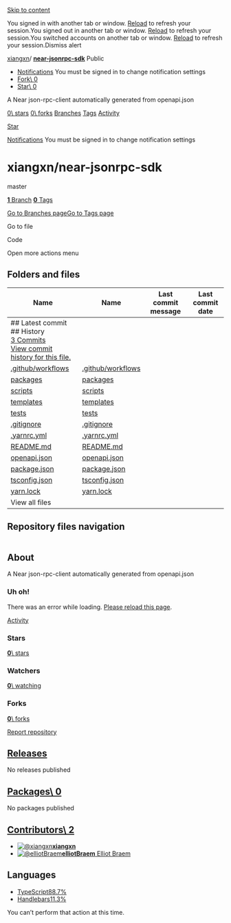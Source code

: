 [Skip to content](https://github.com/xiangxn/near-jsonrpc-sdk#start-of-content)

You signed in with another tab or window. [Reload](https://github.com/xiangxn/near-jsonrpc-sdk) to refresh your session.You signed out in another tab or window. [Reload](https://github.com/xiangxn/near-jsonrpc-sdk) to refresh your session.You switched accounts on another tab or window. [Reload](https://github.com/xiangxn/near-jsonrpc-sdk) to refresh your session.Dismiss alert

[xiangxn](https://github.com/xiangxn)/ **[near-jsonrpc-sdk](https://github.com/xiangxn/near-jsonrpc-sdk)** Public

- [Notifications](https://github.com/login?return_to=%2Fxiangxn%2Fnear-jsonrpc-sdk) You must be signed in to change notification settings
- [Fork\\
0](https://github.com/login?return_to=%2Fxiangxn%2Fnear-jsonrpc-sdk)
- [Star\\
0](https://github.com/login?return_to=%2Fxiangxn%2Fnear-jsonrpc-sdk)


A Near json-rpc-client automatically generated from openapi.json


[0\\
stars](https://github.com/xiangxn/near-jsonrpc-sdk/stargazers) [0\\
forks](https://github.com/xiangxn/near-jsonrpc-sdk/forks) [Branches](https://github.com/xiangxn/near-jsonrpc-sdk/branches) [Tags](https://github.com/xiangxn/near-jsonrpc-sdk/tags) [Activity](https://github.com/xiangxn/near-jsonrpc-sdk/activity)

[Star](https://github.com/login?return_to=%2Fxiangxn%2Fnear-jsonrpc-sdk)

[Notifications](https://github.com/login?return_to=%2Fxiangxn%2Fnear-jsonrpc-sdk) You must be signed in to change notification settings

# xiangxn/near-jsonrpc-sdk

master

[**1** Branch](https://github.com/xiangxn/near-jsonrpc-sdk/branches) [**0** Tags](https://github.com/xiangxn/near-jsonrpc-sdk/tags)

[Go to Branches page](https://github.com/xiangxn/near-jsonrpc-sdk/branches)[Go to Tags page](https://github.com/xiangxn/near-jsonrpc-sdk/tags)

Go to file

Code

Open more actions menu

## Folders and files

| Name | Name | Last commit message | Last commit date |
| --- | --- | --- | --- |
| ## Latest commit<br>## History<br>[3 Commits](https://github.com/xiangxn/near-jsonrpc-sdk/commits/master/)<br>[View commit history for this file.](https://github.com/xiangxn/near-jsonrpc-sdk/commits/master/) |
| [.github/workflows](https://github.com/xiangxn/near-jsonrpc-sdk/tree/master/.github/workflows "This path skips through empty directories") | [.github/workflows](https://github.com/xiangxn/near-jsonrpc-sdk/tree/master/.github/workflows "This path skips through empty directories") |  |  |
| [packages](https://github.com/xiangxn/near-jsonrpc-sdk/tree/master/packages "packages") | [packages](https://github.com/xiangxn/near-jsonrpc-sdk/tree/master/packages "packages") |  |  |
| [scripts](https://github.com/xiangxn/near-jsonrpc-sdk/tree/master/scripts "scripts") | [scripts](https://github.com/xiangxn/near-jsonrpc-sdk/tree/master/scripts "scripts") |  |  |
| [templates](https://github.com/xiangxn/near-jsonrpc-sdk/tree/master/templates "templates") | [templates](https://github.com/xiangxn/near-jsonrpc-sdk/tree/master/templates "templates") |  |  |
| [tests](https://github.com/xiangxn/near-jsonrpc-sdk/tree/master/tests "tests") | [tests](https://github.com/xiangxn/near-jsonrpc-sdk/tree/master/tests "tests") |  |  |
| [.gitignore](https://github.com/xiangxn/near-jsonrpc-sdk/blob/master/.gitignore ".gitignore") | [.gitignore](https://github.com/xiangxn/near-jsonrpc-sdk/blob/master/.gitignore ".gitignore") |  |  |
| [.yarnrc.yml](https://github.com/xiangxn/near-jsonrpc-sdk/blob/master/.yarnrc.yml ".yarnrc.yml") | [.yarnrc.yml](https://github.com/xiangxn/near-jsonrpc-sdk/blob/master/.yarnrc.yml ".yarnrc.yml") |  |  |
| [README.md](https://github.com/xiangxn/near-jsonrpc-sdk/blob/master/README.md "README.md") | [README.md](https://github.com/xiangxn/near-jsonrpc-sdk/blob/master/README.md "README.md") |  |  |
| [openapi.json](https://github.com/xiangxn/near-jsonrpc-sdk/blob/master/openapi.json "openapi.json") | [openapi.json](https://github.com/xiangxn/near-jsonrpc-sdk/blob/master/openapi.json "openapi.json") |  |  |
| [package.json](https://github.com/xiangxn/near-jsonrpc-sdk/blob/master/package.json "package.json") | [package.json](https://github.com/xiangxn/near-jsonrpc-sdk/blob/master/package.json "package.json") |  |  |
| [tsconfig.json](https://github.com/xiangxn/near-jsonrpc-sdk/blob/master/tsconfig.json "tsconfig.json") | [tsconfig.json](https://github.com/xiangxn/near-jsonrpc-sdk/blob/master/tsconfig.json "tsconfig.json") |  |  |
| [yarn.lock](https://github.com/xiangxn/near-jsonrpc-sdk/blob/master/yarn.lock "yarn.lock") | [yarn.lock](https://github.com/xiangxn/near-jsonrpc-sdk/blob/master/yarn.lock "yarn.lock") |  |  |
| View all files |

## Repository files navigation

```

```

## About

A Near json-rpc-client automatically generated from openapi.json


### Uh oh!

There was an error while loading. [Please reload this page](https://github.com/xiangxn/near-jsonrpc-sdk).

[Activity](https://github.com/xiangxn/near-jsonrpc-sdk/activity)

### Stars

[**0**\\
stars](https://github.com/xiangxn/near-jsonrpc-sdk/stargazers)

### Watchers

[**0**\\
watching](https://github.com/xiangxn/near-jsonrpc-sdk/watchers)

### Forks

[**0**\\
forks](https://github.com/xiangxn/near-jsonrpc-sdk/forks)

[Report repository](https://github.com/contact/report-content?content_url=https%3A%2F%2Fgithub.com%2Fxiangxn%2Fnear-jsonrpc-sdk&report=xiangxn+%28user%29)

## [Releases](https://github.com/xiangxn/near-jsonrpc-sdk/releases)

No releases published

## [Packages\  0](https://github.com/users/xiangxn/packages?repo_name=near-jsonrpc-sdk)

No packages published

## [Contributors\  2](https://github.com/xiangxn/near-jsonrpc-sdk/graphs/contributors)

- [![@xiangxn](https://avatars.githubusercontent.com/u/6350089?s=64&v=4)](https://github.com/xiangxn)[**xiangxn**](https://github.com/xiangxn)
- [![@elliotBraem](https://avatars.githubusercontent.com/u/16282460?s=64&v=4)](https://github.com/elliotBraem)[**elliotBraem** Elliot Braem](https://github.com/elliotBraem)

## Languages

- [TypeScript88.7%](https://github.com/xiangxn/near-jsonrpc-sdk/search?l=typescript)
- [Handlebars11.3%](https://github.com/xiangxn/near-jsonrpc-sdk/search?l=handlebars)

You can’t perform that action at this time.